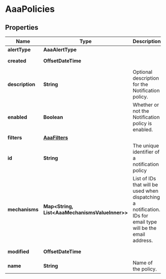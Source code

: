 

# AaaPolicies


## Properties

| Name | Type | Description | Notes |
|------------ | ------------- | ------------- | -------------|
|**alertType** | **AaaAlertType** |  |  [optional] |
|**created** | **OffsetDateTime** |  |  [optional] [readonly] |
|**description** | **String** | Optional description for the Notification policy. |  [optional] |
|**enabled** | **Boolean** | Whether or not the Notification policy is enabled. |  [optional] |
|**filters** | [**AaaFilters**](AaaFilters.md) |  |  [optional] |
|**id** | **String** | The unique identifier of a notification policy |  [optional] [readonly] |
|**mechanisms** | **Map&lt;String, List&lt;AaaMechanismsValueInner&gt;&gt;** | List of IDs that will be used when dispatching a notification. IDs for email type will be the email address. |  [optional] |
|**modified** | **OffsetDateTime** |  |  [optional] [readonly] |
|**name** | **String** | Name of the policy. |  [optional] |




